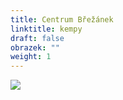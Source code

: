 ```yaml
---
title: Centrum Břežánek
linktitle: kempy
draft: false
obrazek: ""
weight: 1
---
```

![](/assets/media/baner__cisla-1-.jpg)